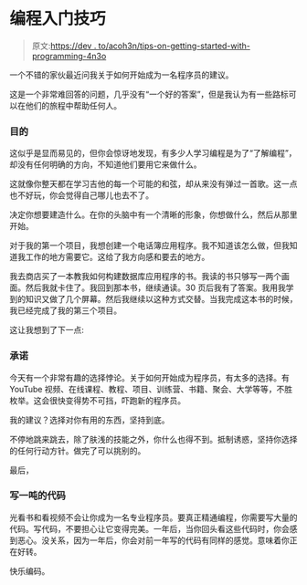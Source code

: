 # 编程入门技巧

> 原文:[https://dev . to/acoh3n/tips-on-getting-started-with-programming-4n3o](https://dev.to/acoh3n/tips-on-getting-started-with-programming-4n3o)

一个不错的家伙最近问我关于如何开始成为一名程序员的建议。

这是一个非常难回答的问题，几乎没有“一个好的答案”，但是我认为有一些路标可以在他们的旅程中帮助任何人。

### [](#purpose)目的

这似乎是显而易见的，但你会惊讶地发现，有多少人学习编程是为了“了解编程”，却没有任何明确的方向，不知道他们要用它来做什么。

这就像你整天都在学习吉他的每一个可能的和弦，却从来没有弹过一首歌。这一点也不好玩，你会觉得自己哪儿也去不了。

决定你想要建造什么。在你的头脑中有一个清晰的形象，你想做什么，然后从那里开始。

对于我的第一个项目，我想创建一个电话簿应用程序。我不知道该怎么做，但我知道我工作的地方需要它。这给了我方向感和要去的地方。

我去商店买了一本教我如何构建数据库应用程序的书。我读的书只够写一两个画面。然后我就卡住了。我回到那本书，继续通读。30 页后我有了答案。我用我学到的知识又做了几个屏幕。然后我继续以这种方式交替。当我完成这本书的时候，我已经完成了我的第三个项目。

这让我想到了下一点:

### [](#commitment)承诺

今天有一个非常有趣的选择悖论。关于如何开始成为程序员，有太多的选择。有 YouTube 视频、在线课程、教程、项目、训练营、书籍、聚会、大学等等，不胜枚举。这会很快变得势不可挡，吓跑新的程序员。

我的建议？选择对你有用的东西，坚持到底。

不停地跳来跳去，除了肤浅的技能之外，你什么也得不到。抵制诱惑，坚持你选择的任何行动方针。做完了可以挑别的。

最后，

### [](#write-a-ton-of-code)写一吨的代码

光看书和看视频不会让你成为一名专业程序员。要真正精通编程，你需要写大量的代码。写代码，不要担心让它变得完美。一年后，当你回头看这些代码时，你会感到恶心。没关系，因为一年后，你会对前一年写的代码有同样的感觉。意味着你正在好转。

快乐编码。